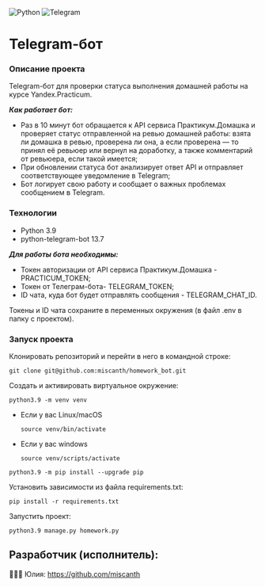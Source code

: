 ![Python](https://img.shields.io/badge/python-3670A0?style=for-the-badge&logo=python&logoColor=ffdd54)  ![Telegram](https://img.shields.io/badge/Telegram-2CA5E0?style=for-the-badge&logo=telegram&logoColor=white)


# Telegram-бот

### Описание проекта

Telegram-бот для проверки статуса выполнения домашней работы на курсе Yandex.Practicum.

***Как работает бот:***

- Раз в 10 минут бот обращается к API сервиса Практикум.Домашка и проверяет статус отправленной на ревью домашней работы: взята ли домашка в ревью, проверена ли она, а если проверена — то принял её ревьюер или вернул на доработку, а также комментарий от ревьюера, если такой имеется;
- При обновлении статуса бот анализирует ответ API и отправляет соответствующее уведомление в Telegram;
- Бот логирует свою работу и сообщает о важных проблемах сообщением в Telegram.


### Технологии

- Python 3.9
- python-telegram-bot 13.7


***Для работы бота необходимы:***

* Токен авторизации от API сервиса Практикум.Домашка - PRACTICUM_TOKEN;
* Токен от Телеграм-бота- TELEGRAM_TOKEN;
* ID чата, куда бот будет отправлять сообщения - TELEGRAM_CHAT_ID.

Токены и ID чата сохраните в переменных окружения (в файл .env в папку с проектом).


### Запуск проекта

Клонировать репозиторий и перейти в него в командной строке: 
```
git clone git@github.com:miscanth/homework_bot.git
```
Cоздать и активировать виртуальное окружение: 
```
python3.9 -m venv venv 
```
* Если у вас Linux/macOS 

    ```
    source venv/bin/activate
    ```
* Если у вас windows 
 
    ```
    source venv/scripts/activate
    ```
```
python3.9 -m pip install --upgrade pip
```
Установить зависимости из файла requirements.txt:
```
pip install -r requirements.txt
```
Запустить проект:
```
python3.9 manage.py homework.py
```

## Разработчик (исполнитель):
👩🏼‍💻 Юлия: https://github.com/miscanth